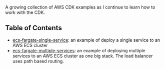 A growing collection of AWS CDK examples as I continue to learn how to work with the CDK.

## Table of Contents

* [ecs-fargate-single-service](https://github.com/kissmygritts/aws-cdk-examples/tree/main/ecs-fargate-single-service): an example of deploy a single service to an AWS ECS cluster
* [ecs-fargate-multiple-services](https://github.com/kissmygritts/aws-cdk-examples/tree/main/ecs-fargate-multiple-services): an example of deploying multiple services to an AWS ECS cluster as one big stack. The load balancer uses path based routing.